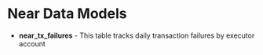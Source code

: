 # Near Data Models

- **near_tx_failures** - This table tracks daily transaction failures by executor account
